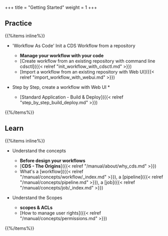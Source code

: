 +++
title = "Getting Started"
weight = 1
+++

## Practice

{{%items inline%}}

* 'Workflow As Code' Init a CDS Workflow from a repository
    * **Manage your workflow with your code**
    * [Create workflow from an existing repository with command line cdsctl]({{< relref "init_workflow_with_cdsctl.md" >}})
    * [Import a workflow from an existing repository with Web UI]({{< relref "import_workflow_with_webui.md" >}})

* Step by Step, create a workflow with Web UI
    * 
    * [Standard Application - Build & Deploy]({{< relref "step_by_step_build_deploy.md" >}})

{{%/items%}}

## Learn

{{%items inline%}}

* Understand the concepts
    * **Before design your workflows**
    * [**CDS - The Origins**]({{< relref "/manual/about/why_cds.md" >}})
    * What's a [workflow]({{< relref "/manual/concepts/workflow/_index.md" >}}), a [pipeline]({{< relref "/manual/concepts/pipeline.md" >}}), a [job]({{< relref "/manual/concepts/job/_index.md" >}})

* Understand the Scopes
    * **scopes & ACLs**
    * [How to manage user rights]({{< relref "/manual/concepts/permissions.md" >}})

{{%/items%}}
